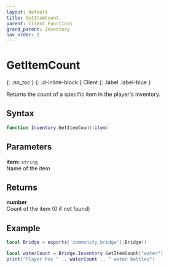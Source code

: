 ```yaml
---
layout: default
title: GetItemCount
parent: Client Functions
grand_parent: Inventory
nav_order: 2
---
```


# GetItemCount
{: .no_toc }
{: .d-inline-block }
Client
{: .label .label-blue }

Returns the count of a specific item in the player's inventory.

## Syntax

```lua
function Inventory.GetItemCount(item)
```

## Parameters

**item:** `string`  
Name of the item

## Returns

**number**  
Count of the item (0 if not found)

## Example

```lua
local Bridge = exports['community_bridge']:Bridge()

local waterCount = Bridge.Inventory.GetItemCount("water")
print("Player has " .. waterCount .. " water bottles")
```
